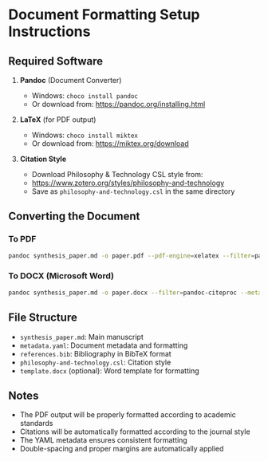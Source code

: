 # Document Formatting Setup Instructions

## Required Software

1. **Pandoc** (Document Converter)
   - Windows: `choco install pandoc`
   - Or download from: https://pandoc.org/installing.html

2. **LaTeX** (for PDF output)
   - Windows: `choco install miktex`
   - Or download from: https://miktex.org/download

3. **Citation Style**
   - Download Philosophy & Technology CSL style from:
   - https://www.zotero.org/styles/philosophy-and-technology
   - Save as `philosophy-and-technology.csl` in the same directory

## Converting the Document

### To PDF
```bash
pandoc synthesis_paper.md -o paper.pdf --pdf-engine=xelatex --filter=pandoc-citeproc --metadata-file=metadata.yaml --bibliography=references.bib --csl=philosophy-and-technology.csl
```

### To DOCX (Microsoft Word)
```bash
pandoc synthesis_paper.md -o paper.docx --filter=pandoc-citeproc --metadata-file=metadata.yaml --bibliography=references.bib --csl=philosophy-and-technology.csl --reference-doc=template.docx
```

## File Structure
- `synthesis_paper.md`: Main manuscript
- `metadata.yaml`: Document metadata and formatting
- `references.bib`: Bibliography in BibTeX format
- `philosophy-and-technology.csl`: Citation style
- `template.docx` (optional): Word template for formatting

## Notes
- The PDF output will be properly formatted according to academic standards
- Citations will be automatically formatted according to the journal style
- The YAML metadata ensures consistent formatting
- Double-spacing and proper margins are automatically applied 